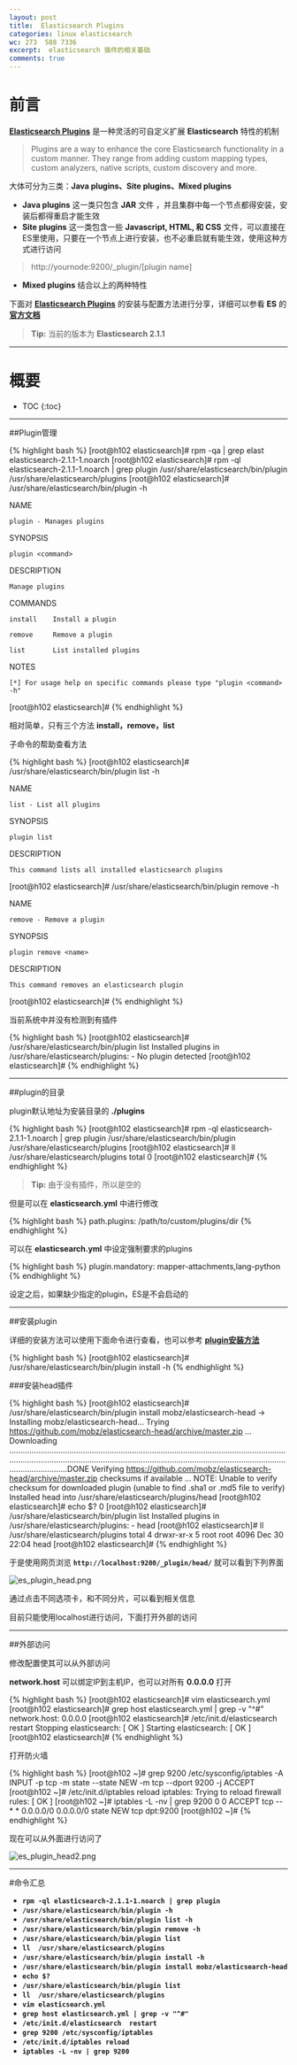 ```yaml
---
layout: post
title:  Elasticsearch Plugins
categories: linux elasticsearch 
wc: 273  588 7336 
excerpt:  elasticsearch 插件的相关基础
comments: true
---
```




# 前言

**[Elasticsearch Plugins][plugins]** 是一种灵活的可自定义扩展 **Elasticsearch** 特性的机制

>Plugins are a way to enhance the core Elasticsearch functionality in a custom manner. They range from adding custom mapping types, custom analyzers, native scripts, custom discovery and more.

大体可分为三类：**Java plugins、Site plugins、Mixed plugins**

* **Java plugins** 这一类只包含 **JAR** 文件 ，并且集群中每一个节点都得安装，安装后都得重启才能生效
* **Site plugins** 这一类包含一些 **Javascript, HTML, 和 CSS** 文件，可以直接在ES里使用，只要在一个节点上进行安装，也不必重启就有能生效，使用这种方式进行访问

>http://yournode:9200/_plugin/[plugin name]

* **Mixed plugins** 结合以上的两种特性

下面对 **[Elasticsearch Plugins][plugins]** 的安装与配置方法进行分享，详细可以参看 **ES** 的 **[官方文档][plugins]**


> **Tip:** 当前的版本为 **Elasticsearch 2.1.1** 

---



# 概要

* TOC
{:toc}


---

##Plugin管理


{% highlight bash %}
[root@h102 elasticsearch]# rpm -qa | grep elast
elasticsearch-2.1.1-1.noarch
[root@h102 elasticsearch]# rpm -ql elasticsearch-2.1.1-1.noarch | grep plugin
/usr/share/elasticsearch/bin/plugin
/usr/share/elasticsearch/plugins
[root@h102 elasticsearch]# /usr/share/elasticsearch/bin/plugin -h

NAME

    plugin - Manages plugins

SYNOPSIS

    plugin <command>

DESCRIPTION

    Manage plugins

COMMANDS

    install    Install a plugin

    remove     Remove a plugin

    list       List installed plugins

NOTES

    [*] For usage help on specific commands please type "plugin <command> -h"


[root@h102 elasticsearch]# 
{% endhighlight %}


相对简单，只有三个方法 **install，remove，list**

子命令的帮助查看方法 

{% highlight bash %}
[root@h102 elasticsearch]# /usr/share/elasticsearch/bin/plugin list -h

NAME

    list - List all plugins

SYNOPSIS

    plugin list

DESCRIPTION

    This command lists all installed elasticsearch plugins


[root@h102 elasticsearch]# /usr/share/elasticsearch/bin/plugin remove -h

NAME

    remove - Remove a plugin

SYNOPSIS

    plugin remove <name>

DESCRIPTION

    This command removes an elasticsearch plugin


[root@h102 elasticsearch]#
{% endhighlight %}

当前系统中并没有检测到有插件

{% highlight bash %}
[root@h102 elasticsearch]# /usr/share/elasticsearch/bin/plugin list 
Installed plugins in /usr/share/elasticsearch/plugins:
    - No plugin detected
[root@h102 elasticsearch]# 
{% endhighlight %}


---

##plugin的目录

plugin默认地址为安装目录的 **./plugins** 

{% highlight bash %}
[root@h102 elasticsearch]# rpm -ql elasticsearch-2.1.1-1.noarch | grep plugin
/usr/share/elasticsearch/bin/plugin
/usr/share/elasticsearch/plugins
[root@h102 elasticsearch]# ll  /usr/share/elasticsearch/plugins
total 0
[root@h102 elasticsearch]# 
{% endhighlight %}

> **Tip:** 由于没有插件，所以是空的


但是可以在 **elasticsearch.yml** 中进行修改

{% highlight bash %}
path.plugins: /path/to/custom/plugins/dir
{% endhighlight %}

可以在 **elasticsearch.yml** 中设定强制要求的plugins

{% highlight bash %}
plugin.mandatory: mapper-attachments,lang-python
{% endhighlight %}

设定之后，如果缺少指定的plugin，ES是不会启动的


---

##安装plugin

详细的安装方法可以使用下面命令进行查看，也可以参考 **[plugin安装方法][installation]**

{% highlight bash %}
[root@h102 elasticsearch]# /usr/share/elasticsearch/bin/plugin install -h
{% endhighlight %}

###安装head插件

{% highlight bash %}
[root@h102 elasticsearch]# /usr/share/elasticsearch/bin/plugin install mobz/elasticsearch-head 
-> Installing mobz/elasticsearch-head...
Trying https://github.com/mobz/elasticsearch-head/archive/master.zip ...
Downloading ..................................................................................................................................................................................................................................................................................DONE
Verifying https://github.com/mobz/elasticsearch-head/archive/master.zip checksums if available ...
NOTE: Unable to verify checksum for downloaded plugin (unable to find .sha1 or .md5 file to verify)
Installed head into /usr/share/elasticsearch/plugins/head
[root@h102 elasticsearch]# echo $?
0
[root@h102 elasticsearch]# /usr/share/elasticsearch/bin/plugin list
Installed plugins in /usr/share/elasticsearch/plugins:
    - head
[root@h102 elasticsearch]# ll  /usr/share/elasticsearch/plugins
total 4
drwxr-xr-x 5 root root 4096 Dec 30 22:04 head
[root@h102 elasticsearch]#
{% endhighlight %}

于是使用网页浏览 **`http://localhost:9200/_plugin/head/`** 就可以看到下列界面


![es_plugin_head.png](/images/es_plugin/es_plugin_head.png)

通过点击不同选项卡，和不同分片，可以看到相关信息


目前只能使用localhost进行访问，下面打开外部的访问

---

##外部访问

修改配置使其可以从外部访问

**network.host** 可以绑定IP到主机IP，也可以对所有 **0.0.0.0** 打开


{% highlight bash %}
[root@h102 elasticsearch]# vim elasticsearch.yml
[root@h102 elasticsearch]# grep host elasticsearch.yml | grep -v "^#"
network.host: 0.0.0.0 
[root@h102 elasticsearch]# /etc/init.d/elasticsearch  restart 
Stopping elasticsearch:                                    [  OK  ]
Starting elasticsearch:                                    [  OK  ]
[root@h102 elasticsearch]# 
{% endhighlight %}


打开防火墙

{% highlight bash %}
[root@h102 ~]# grep 9200 /etc/sysconfig/iptables 
-A INPUT -p tcp -m state --state NEW -m tcp --dport 9200 -j ACCEPT 
[root@h102 ~]# /etc/init.d/iptables reload 
iptables: Trying to reload firewall rules:                 [  OK  ]
[root@h102 ~]# iptables -L -nv | grep 9200
    0     0 ACCEPT     tcp  --  *      *       0.0.0.0/0            0.0.0.0/0           state NEW tcp dpt:9200 
[root@h102 ~]# 
{% endhighlight %}

现在可以从外面进行访问了

![es_plugin_head2.png](/images/es_plugin/es_plugin_head2.png)




---


#命令汇总


* **`rpm -ql elasticsearch-2.1.1-1.noarch | grep plugin`**
* **`/usr/share/elasticsearch/bin/plugin -h`**
* **`/usr/share/elasticsearch/bin/plugin list -h`**
* **`/usr/share/elasticsearch/bin/plugin remove -h`**
* **`/usr/share/elasticsearch/bin/plugin list`**
* **`ll  /usr/share/elasticsearch/plugins`**
* **`/usr/share/elasticsearch/bin/plugin install -h`**
* **`/usr/share/elasticsearch/bin/plugin install mobz/elasticsearch-head`**
* **`echo $?`**
* **`/usr/share/elasticsearch/bin/plugin list`**
* **`ll  /usr/share/elasticsearch/plugins`**
* **`vim elasticsearch.yml`**
* **`grep host elasticsearch.yml | grep -v "^#"`**
* **`/etc/init.d/elasticsearch  restart`**
* **`grep 9200 /etc/sysconfig/iptables`**
* **`/etc/init.d/iptables reload`**
* **`iptables -L -nv | grep 9200`**




[plugins]:https://www.elastic.co/guide/en/elasticsearch/plugins/current/intro.html
[installation]:https://www.elastic.co/guide/en/elasticsearch/plugins/current/installation.html
